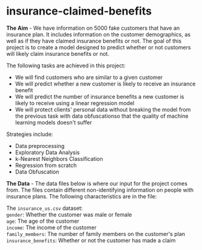 # insurance-claimed-benefits

**The Aim** - We have information on 5000 fake customers that have an insurance plan. It includes information on the customer demographics, as well as if they have claimed insurance benefits or not. The goal of this project is to create a model designed to predict whether or not customers will likely claim insurance benefits or not.

The following tasks are achieved in this project:
- We will find customers who are similar to a given customer
- We will predict whether a new customer is likely to receive an insurance benefit
- We will predict the number of insurance benefits a new customer is likely to receive using a linear regression model
- We will protect clients' personal data without breaking the model from the previous task with data obfuscationso that the quality of machine learning models doesn't suffer

Strategies include:
- Data preprocessing
- Exploratory Data Analysis
- k-Nearest Neighbors Classification
- Regression from scratch
- Data Obfuscation

**The Data** - The data files below is where our input for the project comes from. The files contain different non-identifying information on people with insurance plans. The following characteristics are in the file:

The `insurance_us.csv` dataset:  
`gender`: Whether the customer was male or female  
`age`: The age of the customer  
`income`: The income of the customer  
`family_members`: The number of family members on the customer's plan  
`insurance_benefits`: Whether or not the customer has made a claim  